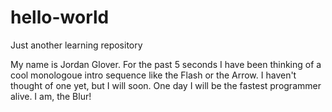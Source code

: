 # hello-world
Just another learning repository

My name is Jordan Glover. For the past 5 seconds I have been thinking of a cool monologoue intro sequence like the Flash or the Arrow. I haven't thought of one yet, but I will soon. One day I will be the fastest programmer alive. I am, the Blur!
